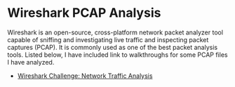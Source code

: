 # Wireshark PCAP Analysis

Wireshark is an open-source, cross-platform network packet analyzer tool capable of sniffing and investigating live traffic and inspecting packet captures (PCAP). It is commonly used as one of the best packet analysis tools. Listed below, I have included link to walkthroughs for some PCAP files I have analyzed.

- [Wireshark Challenge: Network Traffic Analysis](https://github.com/emann615/Wireshark-Labs/blob/main/Wireshark-Challenge-Network-Traffic-Analysis.md)



